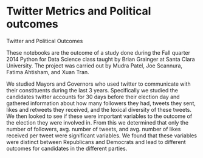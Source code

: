 # Twitter Metrics and Political outcomes

Twitter and Political Outcomes

These notebooks are the outcome of a study done during the Fall quarter 2014 Python for Data Science class taught 
by Brian Grainger at Santa Clara University. The project was carried out by Mudra Patel, Joe Scannura, Fatima Ahtisham, 
and Xuan Tran. 

We studied Mayors and Governors who used twitter to communicate with their constituents during the last 3 years. Specifically 
we studied the candidates twitter accounts for 30 days before their election day and gathered information about how many 
followers they had, tweets they sent, likes and retweets they received, and the lexical diversity of these tweets. We then
looked to see if these were important variables to the outcome of the election they were involved in. From this we determined 
that only the number of followers, avg. number of tweets, and avg. number of likes received per tweet were significant variables. 
We found that these variables were distinct between Republicans and Democrats and lead to different outcomes for candidates
in the different parties. 
